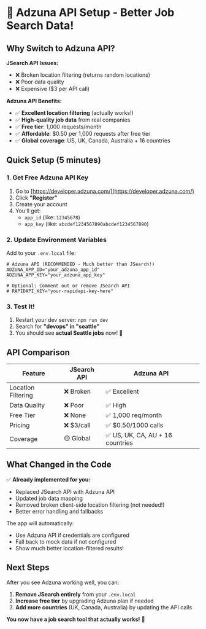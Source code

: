# 🎯 Adzuna API Setup - Better Job Search Data!

## Why Switch to Adzuna API?

**JSearch API Issues:**
- ❌ Broken location filtering (returns random locations)
- ❌ Poor data quality 
- ❌ Expensive ($3 per API call)

**Adzuna API Benefits:**
- ✅ **Excellent location filtering** (actually works!)
- ✅ **High-quality job data** from real companies
- ✅ **Free tier**: 1,000 requests/month
- ✅ **Affordable**: $0.50 per 1,000 requests after free tier
- ✅ **Global coverage**: US, UK, Canada, Australia + 16 countries

## Quick Setup (5 minutes)

### 1. Get Free Adzuna API Key
1. Go to [https://developer.adzuna.com/](https://developer.adzuna.com/)
2. Click **"Register"**
3. Create your account
4. You'll get:
   - `app_id` (like: `12345678`)
   - `app_key` (like: `abcdef1234567890abcdef1234567890`)

### 2. Update Environment Variables
Add to your `.env.local` file:

```env
# Adzuna API (RECOMMENDED - Much better than JSearch!)
ADZUNA_APP_ID="your_adzuna_app_id"
ADZUNA_APP_KEY="your_adzuna_app_key"

# Optional: Comment out or remove JSearch API
# RAPIDAPI_KEY="your-rapidapi-key-here"
```

### 3. Test It!
1. Restart your dev server: `npm run dev`
2. Search for **"devops" in "seattle"**
3. You should see **actual Seattle jobs** now! 🎉

## API Comparison

| Feature | JSearch API | Adzuna API |
|---------|-------------|------------|
| Location Filtering | ❌ Broken | ✅ Excellent |
| Data Quality | ❌ Poor | ✅ High |
| Free Tier | ❌ None | ✅ 1,000 req/month |
| Pricing | ❌ $3/call | ✅ $0.50/1000 calls |
| Coverage | 🟡 Global | ✅ US, UK, CA, AU + 16 countries |

## What Changed in the Code

✅ **Already implemented for you:**
- Replaced JSearch API with Adzuna API
- Updated job data mapping
- Removed broken client-side location filtering (not needed!)
- Better error handling and fallbacks

The app will automatically:
- Use Adzuna API if credentials are configured
- Fall back to mock data if not configured
- Show much better location-filtered results!

## Next Steps

After you see Adzuna working well, you can:
1. **Remove JSearch entirely** from your `.env.local`
2. **Increase free tier** by upgrading Adzuna plan if needed
3. **Add more countries** (UK, Canada, Australia) by updating the API calls

**You now have a job search tool that actually works!** 🚀 